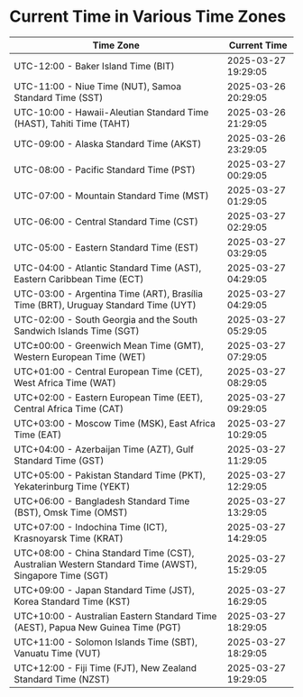 # Current Time in Various Time Zones

| Time Zone | Current Time |
|-----------|--------------|
| UTC-12:00 - Baker Island Time (BIT) | 2025-03-27 19:29:05 |
| UTC-11:00 - Niue Time (NUT), Samoa Standard Time (SST) | 2025-03-26 20:29:05 |
| UTC-10:00 - Hawaii-Aleutian Standard Time (HAST), Tahiti Time (TAHT) | 2025-03-26 21:29:05 |
| UTC-09:00 - Alaska Standard Time (AKST) | 2025-03-26 23:29:05 |
| UTC-08:00 - Pacific Standard Time (PST) | 2025-03-27 00:29:05 |
| UTC-07:00 - Mountain Standard Time (MST) | 2025-03-27 01:29:05 |
| UTC-06:00 - Central Standard Time (CST) | 2025-03-27 02:29:05 |
| UTC-05:00 - Eastern Standard Time (EST) | 2025-03-27 03:29:05 |
| UTC-04:00 - Atlantic Standard Time (AST), Eastern Caribbean Time (ECT) | 2025-03-27 04:29:05 |
| UTC-03:00 - Argentina Time (ART), Brasília Time (BRT), Uruguay Standard Time (UYT) | 2025-03-27 04:29:05 |
| UTC-02:00 - South Georgia and the South Sandwich Islands Time (SGT) | 2025-03-27 05:29:05 |
| UTC±00:00 - Greenwich Mean Time (GMT), Western European Time (WET) | 2025-03-27 07:29:05 |
| UTC+01:00 - Central European Time (CET), West Africa Time (WAT) | 2025-03-27 08:29:05 |
| UTC+02:00 - Eastern European Time (EET), Central Africa Time (CAT) | 2025-03-27 09:29:05 |
| UTC+03:00 - Moscow Time (MSK), East Africa Time (EAT) | 2025-03-27 10:29:05 |
| UTC+04:00 - Azerbaijan Time (AZT), Gulf Standard Time (GST) | 2025-03-27 11:29:05 |
| UTC+05:00 - Pakistan Standard Time (PKT), Yekaterinburg Time (YEKT) | 2025-03-27 12:29:05 |
| UTC+06:00 - Bangladesh Standard Time (BST), Omsk Time (OMST) | 2025-03-27 13:29:05 |
| UTC+07:00 - Indochina Time (ICT), Krasnoyarsk Time (KRAT) | 2025-03-27 14:29:05 |
| UTC+08:00 - China Standard Time (CST), Australian Western Standard Time (AWST), Singapore Time (SGT) | 2025-03-27 15:29:05 |
| UTC+09:00 - Japan Standard Time (JST), Korea Standard Time (KST) | 2025-03-27 16:29:05 |
| UTC+10:00 - Australian Eastern Standard Time (AEST), Papua New Guinea Time (PGT) | 2025-03-27 18:29:05 |
| UTC+11:00 - Solomon Islands Time (SBT), Vanuatu Time (VUT) | 2025-03-27 18:29:05 |
| UTC+12:00 - Fiji Time (FJT), New Zealand Standard Time (NZST) | 2025-03-27 19:29:05 |
